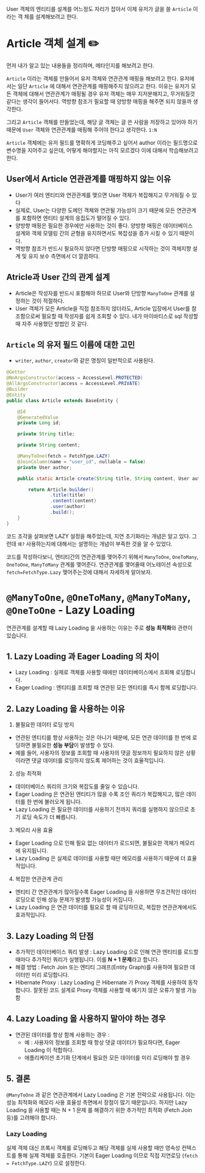 User 객체의 엔티티를 설계를 어느정도 자리가 잡아서 이제 유저가 글을 쓸 `Article` 이라는 객
체를 설계해보려고 한다.

# Article 객체 설계 ✏️

먼저 내가 알고 있는 내용들을 정리하며, 메타인지를 해보려고 한다.

`Article` 이라는 객체를 만들어서 유저 객체와 연관관계 매핑을 해보려고 한다. 유저에서는 일단 `Article`
 에 대해서 연관관계를 매핑해주지 않으려고 한다. 이유는 유저가 모든 객체에 대해서 연관관계가 
매핑될 경우 유저 객체는 매우 지저분해지고, 무거워질것 같다는 생각이 들어서다. 역방향 참조가
필요할 때 양방향 매핑을 해주면 되지 않을까 생각한다.

그리고 `Article` 객체를 만들었는데, 해당 글 객체는 글 쓴 사람을 저장하고 있어야 하기 때문에
`User` 객체와 연관관계를 매핑해 주어야 한다고 생각한다. `1:N`

`Article` 객체에는 유저 필드를 명확하게 코딩해주고 싶어서 author 이라는 필드명으로 변수명을
지어주고 싶은데, 어떻게 해야할지는 아직 모르겠다 이에 대해서 학습해보려고 한다.

## User에서 Article 연관관계를 매핑하지 않는 이유
- User가 여러 엔티티와 연관관계를 맺으면 User 객체가 복잡해지고 무거워질 수 있다
- 실제로, User는 다양한 도메인 객체와 연관될 가능성이 크기 때문에 모든 연관관계를 포함하면 엔티티 설계의 응집도가 떨어질 수 있다.
- 양방향 매핑은 필요한 경우에만 사용하는 것이 좋다. 양방향 매핑은 데이터베이스 설계와 객체 모델링 간의 균형을 유지하면서도 복잡성을 증가 시킬 수 있기 때문이다.
- 역방향 참조가 반드시 필요하지 않다면 단방향 매핑으로 시작하는 것이 객체지향 설계 및 유지 보수 측면에서 더 깔끔하다.


## Atricle과 User 간의 관계 설계
- Article은 작성자를 반드시 포함해야 하므로 User와 단방향 `ManyToOne` 관계를 설정하는 것이 적절하다.
- User 객체가 모든 Article을 직접 참조하지 않더라도, Article 입장에서 User를 참조함으로써 필요할 때 작성자를 쉽게 조회할 수 있다. 내가 마이바티스로 sql 작성할 때 자주 사용했던 방법인 것 같다.

## `Article` 의 유저 필드 이름에 대한 고민
- `writer`, `author`, `creator`와 같은 명칭이 일반적으로 사용된다.

```java
@Getter
@NoArgsConstructor(access = AccessLevel.PROTECTED)
@AllArgsConstructor(access = AccessLevel.PRIVATE)
@Builder
@Entity
public class Article extends BaseEntity {

    @Id
    @GeneratedValue
    private Long id;

    private String title;

    private String content;

    @ManyToOne(fetch = FetchType.LAZY)
    @JoinColumn(name = "user_id", nullable = false)
    private User author;

    public static Article create(String title, String content, User author) {

        return Article.builder()
                .title(title)
                .content(content)
                .user(author)
                .build();
    }
}
```

코드 조각을 살펴보면 LAZY 설정을 해주었는데, 지연 초기화라는 개념은 알고 있다. 그런데 `왜?`
사용하는지에 대해서는 설명하는 개념이 부족한 것을 알 수 있었다.

코드를 작성하다보니, 엔티티간의 연관관계를 맺어주기 위해서
`ManyToOne`, `OneToMany`, `OneToOne`, `ManyToMany` 관계를 맺어준다.
연관관계를 맺어줄때 어노테이션 속성으로 `fetch=FetchType.Lazy` 맺어주는것에 대해서 자세하게 알아보자.

# `@ManyToOne`, `@OneToMany`, `@ManyToMany`, `@OneToOne` - Lazy Loading

연관관계를 설계할 때 Lazy Loading 을 사용하는 이유는 주로 **성능 최적화**와 관련이 있습니다.

## 1. Lazy Loading 과 Eager Loading 의 차이
- Lazy Loading : 실제로 객체를 사용할 때에만 데이터베이스에서 조회해 로딩합니다.
- Eager Loading : 엔티티를 조회할 때 연관된 모든 엔티티를 즉시 함께 로딩합니다.

## 2. Lazy Loading 을 사용하는 이유
1) 불필요한 데이터 로딩 방지
 - 연관된 엔티티를 항상 사용하는 것은 아니기 때문에, 모든 연관 데이터를 한 번에 로딩하면 불필요한 **성능 부담**이 발생할 수 있다.
 - 예를 들어, 사용자의 정보를 조회할 때 사용자의 댓글 정보까지 필요하지 않은 상황이라면 댓글 데이터를 로딩하지 않도록 제어하는 것이 효율적입니다.
2) 성능 최적화
 - 데이터베이스 쿼리의 크기와 복잡도를 줄일 수 있습니다.
  - Eager Loading 은 연관된 엔티티가 많을 수록 조인 쿼리가 복잡해지고, 많은 데이터를 한 번에 불러오게 됩니다.
  - Lazy Loading 은 필요한 데이터를 사용하기 전까지 쿼리를 실행하지 않으므로 초기 로딩 속도가 더 빠릅니다.
3) 메모리 사용 효율
 - Eager Loading 으로 인해 필요 없는 데이터가 로드되면, 불필요한 객체가 메모리에 유지됩니다.
 - Lazy Loading 은 실제로 데이터를 사용할 때만 메모리를 사용하기 때문에 더 효율적입니다.
4) 복잡한 연관관계 관리
 - 엔티티 간 연관관계가 많아질수록 Eager Loading 을 사용하면 무조건적인 데이터 로딩으로 인해 성능 문제가 발생할 가능성이 커집니다.
 - Lazy Loading 은 연관 데이터를 필요로 할 때 로딩하므로, 복잡한 연관관계에서도 효과적입니다.

## 3. Lazy Loading 의 단점
- 추가적인 데이터베이스 쿼리 발생 : Lazy Loading 으로 인해 연관 엔티티를 로드할 때마다 추가적인 쿼리가 실행됩니다. 이를 **N + 1 문제**라고 합니다.
 - 해결 방법 : Fetch Join 또는 엔티티 그래프(Entity Graph)를 사용하여 필요한 데이터만 미리 로딩합니다.
- Hibernate Proxy : Lazy Loading 은 Hibernate 가 Proxy 객체를 사용하여 동작합니다. 잘못된 코드 설계로 Proxy 객체를 사용할 때 예기치 않은 오류가 발생 가능함

## 4. Lazy Loading 을 사용하지 말아야 하는 경우
- 연관된 데이터를 항상 함께 사용하는 경우 :
  - 예 : 사용자의 정보를 조회할 때 항상 댓글 데이터가 필요하다면, Eager Loading 이 적합하다.
  - 애플리케이션 초기화 단계에서 필요한 모든 데이터를 미리 로딩해야 할 경우

## 5. 결론
`@ManyToOne` 과 같은 연관관계에서 Lazy Loading 은 기본 전략으로 사용됩니다. 이는 성능 최적화와
메모리 사용 효율성 측면에서 장점이 많기 때문입니다. 하지만 Lazy Loading 을 사용할 때는 N + 1 문제
를 해결하기 위한 추가적인 최적화 (Fetch Join 등)를 고려해야 합니다.


### Lazy Loading
실제 객체 대신 프록시 객체를 로딩해두고 해당 객체를 실제 사용할 때만 영속성 컨텍스트를 통해
실제 객체를 호출한다. 기본이 Eager Loading 이므로 직접 지연로딩 (`fetch = FetchType.LAZY`) 으로 설정한다.

